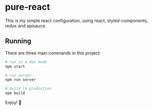 # pure-react

This is my simple react configuration, using react, styled-components, redux and apisauce.

## Running
There are three main commands in this project:
```sh
# run in a dev mode
npm start

# run server
npm run server

# build to production
npm build
```

Enjoy! 👋